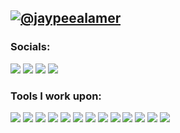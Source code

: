 [![@jaypeealamer](https://raw.githubusercontent.com/jaypeealamer/jaypeealamer/main/assets/cover.gif)](https://facebook.com/alamerjaypee)
------------------------------------------- 
### Socials: 
  <a href="https://www.linkedin.com/in/jay-pee-alamer/"><img src="https://img.shields.io/badge/jaypeealamer-%230077B5.svg?&style=for-the-badge&logo=linkedin&logoColor=white"></a> 
 <a href="https://www.facebook.com/alamerjaypee"><img src="https://img.shields.io/badge/jaypeealamer-1877F2?style=for-the-badge&logo=facebook&logoColor=white"></a>  <a href="https://instagram.com/jaypee_alamer"><img src="https://img.shields.io/badge/jaypeealamer-%23E4405F.svg?&style=for-the-badge&logo=instagram&logoColor=white"></a>
 <a href="https://www.facebook.com/DailyCodesLang"><img src="https://img.shields.io/badge/My_FB_Page-1877F2?style=for-the-badge&logo=facebook&logoColor=white"></a>
<br>


### Tools I work upon:

<img src="https://img.shields.io/badge/html5-%23E34F26.svg?style=for-the-badge&logo=html5&logoColor=white">   <img src="https://img.shields.io/badge/css3%20-%2314354C.svg?&style=for-the-badge&logo=css3&logoColor=white">   <img src="https://img.shields.io/badge/javascript%20-%23323330.svg?&style=for-the-badge&logo=javascript&logoColor=%23F7DF1E">  <img src="https://img.shields.io/badge/jquery%20-%23F05032.svg?&style=for-the-badge&logo=jquery&logoColor=white"/> <img src="https://img.shields.io/badge/react-%2320232a.svg?style=for-the-badge&logo=react&logoColor=%2361DAFB"> <img src="https://img.shields.io/badge/laravel%20-%23008CC1.svg?&style=for-the-badge&logo=laravel&logoColor=white"> <img src="https://img.shields.io/badge/mysql%20-%2347A248svg?&style=for-the-badge&logo=mysql&logoColor=white"> <img src="https://img.shields.io/badge/git%20-%23F05032.svg?&style=for-the-badge&logo=git&logoColor=white"/> <img src="http://img.shields.io/badge/-VS%20Code-000000?style=for-the-badge&logo=Visual-studio-code&logoColor=blue">  <img src="https://img.shields.io/badge/Canva-%2300C4CC.svg?style=for-the-badge&logo=Canva&logoColor=white"> <img src="https://img.shields.io/badge/django-%2320232a.svg?style=for-the-badge&logo=django&logoColor=%2361DAFB"> <img src="https://img.shields.io/badge/python%20-%23008CC1.svg?&style=for-the-badge&logo=python&logoColor=white"> <img src="https://img.shields.io/badge/php%20-%230077B5.svg?&style=for-the-badge&logo=php&logoColor=white">


[//]: <> (Credits: jaypeealamer)
[//]: <> (Credits: Last edited on: 01/22/24)
